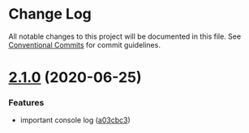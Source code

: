 # Change Log

All notable changes to this project will be documented in this file.
See [Conventional Commits](https://conventionalcommits.org) for commit guidelines.

# [2.1.0](https://github.com/wizsolucoes/wiz-alert/compare/@wizsolucoes/wiz-alerts@2.0.5...@wizsolucoes/wiz-alerts@2.1.0) (2020-06-25)


### Features

* important console log ([a03cbc3](https://github.com/wizsolucoes/wiz-alert/commit/a03cbc3a7e0b6e5320e91b84a57ba08db99aef91))
